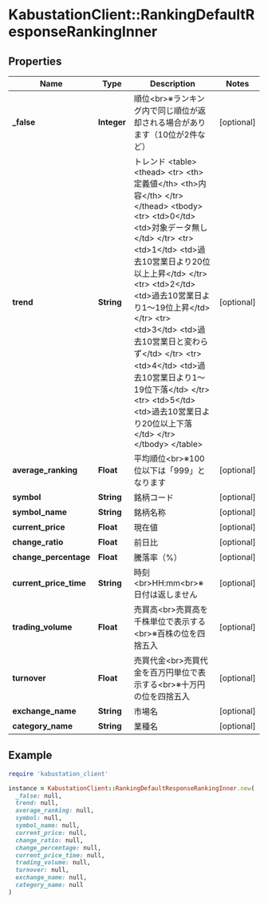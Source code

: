 # KabustationClient::RankingDefaultResponseRankingInner

## Properties

| Name | Type | Description | Notes |
| ---- | ---- | ----------- | ----- |
| **_false** | **Integer** | 順位&lt;br&gt;※ランキング内で同じ順位が返却される場合があります（10位が2件など） | [optional] |
| **trend** | **String** | トレンド &lt;table&gt;     &lt;thead&gt;         &lt;tr&gt;             &lt;th&gt;定義値&lt;/th&gt;             &lt;th&gt;内容&lt;/th&gt;         &lt;/tr&gt;     &lt;/thead&gt;     &lt;tbody&gt;         &lt;tr&gt;             &lt;td&gt;0&lt;/td&gt;             &lt;td&gt;対象データ無し&lt;/td&gt;         &lt;/tr&gt;         &lt;tr&gt;             &lt;td&gt;1&lt;/td&gt;             &lt;td&gt;過去10営業日より20位以上上昇&lt;/td&gt;         &lt;/tr&gt;         &lt;tr&gt;             &lt;td&gt;2&lt;/td&gt;             &lt;td&gt;過去10営業日より1～19位上昇&lt;/td&gt;         &lt;/tr&gt;         &lt;tr&gt;             &lt;td&gt;3&lt;/td&gt;             &lt;td&gt;過去10営業日と変わらず&lt;/td&gt;         &lt;/tr&gt;         &lt;tr&gt;             &lt;td&gt;4&lt;/td&gt;             &lt;td&gt;過去10営業日より1～19位下落&lt;/td&gt;         &lt;/tr&gt;         &lt;tr&gt;             &lt;td&gt;5&lt;/td&gt;             &lt;td&gt;過去10営業日より20位以上下落&lt;/td&gt;         &lt;/tr&gt;     &lt;/tbody&gt; &lt;/table&gt; | [optional] |
| **average_ranking** | **Float** | 平均順位&lt;br&gt;※100位以下は「999」となります | [optional] |
| **symbol** | **String** | 銘柄コード | [optional] |
| **symbol_name** | **String** | 銘柄名称 | [optional] |
| **current_price** | **Float** | 現在値 | [optional] |
| **change_ratio** | **Float** | 前日比 | [optional] |
| **change_percentage** | **Float** | 騰落率（%） | [optional] |
| **current_price_time** | **String** | 時刻&lt;br&gt;HH:mm&lt;br&gt;※日付は返しません | [optional] |
| **trading_volume** | **Float** | 売買高&lt;br&gt;売買高を千株単位で表示する&lt;br&gt;※百株の位を四捨五入 | [optional] |
| **turnover** | **Float** | 売買代金&lt;br&gt;売買代金を百万円単位で表示する&lt;br&gt;※十万円の位を四捨五入 | [optional] |
| **exchange_name** | **String** | 市場名 | [optional] |
| **category_name** | **String** | 業種名 | [optional] |

## Example

```ruby
require 'kabustation_client'

instance = KabustationClient::RankingDefaultResponseRankingInner.new(
  _false: null,
  trend: null,
  average_ranking: null,
  symbol: null,
  symbol_name: null,
  current_price: null,
  change_ratio: null,
  change_percentage: null,
  current_price_time: null,
  trading_volume: null,
  turnover: null,
  exchange_name: null,
  category_name: null
)
```

